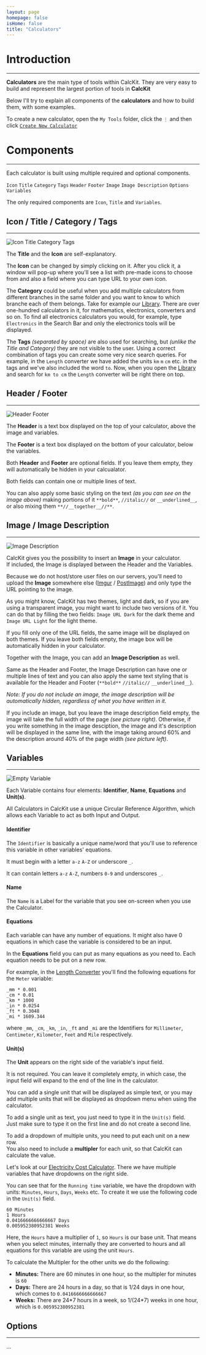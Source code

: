 ```yaml
---
layout: page
homepage: false
isHome: false
title: "Calculators"
---
```


# Introduction

---

**Calculators** are the main type of tools within CalcKit. They are very easy to build and represent the largest portion of tools in **CalcKit**

Below I'll try to explain all components of the **calculators** and how to build them, with some examples.

To create a new calculator, open the `My Tools` folder, click the `⋮` and then click [`Create New Calculator`](https://app.calckit.io/create/converter)

# Components

---

Each calculator is built using multiple required and optional components.

`Icon` `Title` `Category` `Tags` `Header` `Footer` `Image` `Image Description` `Options` `Variables`

The only required components are `Icon`, `Title` and `Variables`.

## Icon / Title / Category / Tags

---

![Icon Title Category Tags](https://raw.githubusercontent.com/IvanGavrilov/calckit/master/images/icon_title_category_tags.png)

The **Title** and the **Icon** are self-explanatory.

The **Icon** can be changed by simply clicking on it. After you click it, a window will pop-up where you'll see a list with pre-made icons to choose from and also a field where you can type URL to your own icon.

The **Category** could be useful when you add multiple calculators from different branches in the same folder and you want to know to which branche each of them belongs. Take for example our [Library](https://app.calckit.io/library). There are over one-hundred calculators in it, for mathematics, electronics, converters and so on. To find all electronics calculators you would, for example, type `Electronics` in the Search Bar and only the electronics tools will be displayed.

The **Tags** *(separated by space)* are also used for searching, but *(unlike the Title and Category)* they are not visible to the user. Using a correct combination of tags you can create some very nice search queries. For example, in the `Length` converter we have added the units `km` `m` `cm` etc. in the tags and we've also included the word `to`. Now, when you open the [Library](https://app.calckit.io/library) and search for `km to cm` the `Length` converter will be right there on top.

## Header / Footer

---

![Header Footer](https://raw.githubusercontent.com/IvanGavrilov/calckit/master/images/header_footer.png)

The **Header** is a text box displayed on the top of your calculator, above the image and variables.

The **Footer** is a text box displayed on the bottom of your calculator, below the variables.

Both **Header** and **Footer** are optional fields. If you leave them empty, they will automatically be hidden in your calcualator.

Both fields can contain one or multiple lines of text.

You can also apply some basic styling on the text *(as you can see on the image above)* making portions of it `**bold**`, `//italic//` or `__underlined__`, or also mixing them `**//__together__//**`.

## Image / Image Description

---

![Image Description](https://raw.githubusercontent.com/IvanGavrilov/calckit/master/images/image_description.png)

CalcKit gives you the possibility to insert an **Image** in your calculator.  
If included, the Image is displayed between the Header and the Variables.

Because we do not host/store user files on our servers, you'll need to upload the **Image** somewhere else ([Imgur](https://imgur.com/upload) / [PostImage](https://postimages.org/)) and only type the URL pointing to the image.

As you might know, CalcKit has two themes, light and dark, so if you are using a transparent image, you might want to include two versions of it. You can do that by filling the two fields: `Image URL Dark` for the dark theme and `Image URL Light` for the light theme.

If you fill only one of the URL fields, the same image will be displayed on both themes. If you leave both fields empty, the image box will be automatically hidden in your calculator.

Together with the Image, you can add an **Image Description** as well.

Same as the Header and Footer, the Image Description can have one or multiple lines of text and you can also apply the same text styling that is available for the Header and Footer (`**bold**` `//italic//` `__underlined__`).

*Note: If you do not include an image, the image description will be automatically hidden, regardless of what you have written in it.*

If you include an image, but you leave the image description field empty, the image will take the full width of the page *(see picture right)*. Otherwise, if you write something in the image desciption, the image and it's description will be displayed in the same line, with the image taking around 60% and the description around 40% of the page width *(see picture left)*.

## Variables

---

![Empty Variable](https://raw.githubusercontent.com/IvanGavrilov/calckit/master/images/empty_variable.png)

Each Variable contains four elements: **Identifier**, **Name**, **Equations** and **Unit(s)**.

All Calculators in CalcKit use a unique Circular Reference Algorithm, which allows each Variable to act as both Input and Output.

#### Identifier

The `Identifier` is basically a unique name/word that you'll use to reference this variable in other variables' equations.

It must begin with a letter `a-z` `A-Z` or underscore `_`.

It can contain letters `a-z` `A-Z`, numbers `0-9` and underscores `_`.

#### Name

The `Name` is a Label for the variable that you see on-screen when you use the Calculator.

#### Equations

Each variable can have any number of equations. It might also have 0 equations in which case the variable is considered to be an input.

In the **Equations** field you can put as many equations as you need to. Each equation needs to be put on a new row.

For example, in the [Length Converter](https://app.calckit.io/tool/275d4ed792437a21339c37e9d1dc25a1ebf51265#) you'll find the following equations for the `Meter` variable:
```
_mm * 0.001
_cm * 0.01
_km * 1000
_in * 0.0254
_ft * 0.3048
_mi * 1609.344
```
where `_mm`, `_cm`, `_km`, `_in`, `_ft` and `_mi` are the Identifiers for `Millimeter`, `Centimeter`, `Kilometer`, `Feet` and `Mile` respectively.

#### Unit(s)

The **Unit** appears on the right side of the variable's input field.

It is not required. You can leave it completely empty, in which case, the input field will expand to the end of the line in the calculator.

You can add a single unit that will be displayed as simple text, or you may add multiple units that will be displayed as dropdown menu when using the calculator.

To add a single unit as text, you just need to type it in the `Unit(s)` field.  
Just make sure to type it on the first line and do not create a second line.

To add a dropdown of multiple units, you need to put each unit on a new row.  
You also need to include a **multipler** for each unit, so that CalcKit can calculate the value.

Let's look at our [Electricity Cost Calculator](https://app.calckit.io/tool/e188d4b04d8cdd10885b5ffb1dc1646793b00533). There we have multiple variables that have dropdowns on the right side.

You can see that for the `Running time` variable, we have the dropdown with units: `Minutes`, `Hours`, `Days`, `Weeks` etc. To create it we use the following code in the `Unit(s)` field.
```
60 Minutes
1 Hours
0.0416666666666667 Days
0.005952380952381 Weeks
```
Here, the `Hours` have a multiplier of `1`, so `Hours` is our base unit. That means when you select minutes, internally they are converted to hours and all equations for this variable are using the unit `Hours`.

To calculate the Multipler for the other units we do the following:
- **Minutes:** There are 60 minutes in one hour, so the multipler for minutes is `60`
- **Days:** There are 24 hours in a day, so that is 1/24 days in one hour, which comes to `0.0416666666666667`
- **Weeks:** There are 24\*7 hours in a week, so 1/(24\*7) weeks in one hour, which is `0.005952380952381`

## Options

---

...
